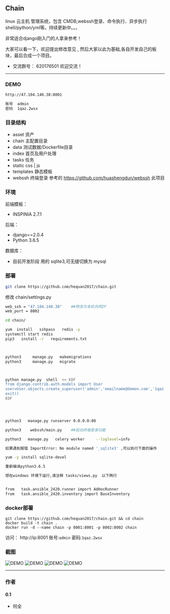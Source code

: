 ## Chain

linux 云主机 管理系统，包含 CMDB,webssh登录、命令执行、异步执行shell/python/yml等。持续更新中。。。

非常适合django刚入门的人拿来参考！

大家可以看一下，欢迎提出修改意见 , 然后大家以此为基础,各自开发自己的板块，最后合成一个项目。


* 交流群号： 620176501    欢迎交流！

---
### DEMO



```bash
http://47.104.140.38:8001

账号  admin
密码  1qaz.2wsx

```

### 目录结构
  *  asset     资产
  *  chain     主配置目录
  *  data      测试数据/Dockerfile目录
  *  index     首页及用户处理
  *  tasks     任务
  *  static    css | js
  *  templates 静态模板
  *  webssh    终端登录     参考的  https://github.com/huashengdun/webssh   此项目

###  环境


前端模板：
  * INSPINIA 2.7.1  

后端：
  * django==2.0.4
  * Python 3.6.5

数据库：
  * 目前开发阶段 用的 sqlite3,可无缝切换为 mysql



###  部署


```bash
git clone https://github.com/hequan2017/chain.git
```


修改 chain/settings.py
```bash
web_ssh = "47.104.140.38"    ##修改为本机外网IP
web_port = 8002
```




```bash
cd chain/

yum  install   sshpass   redis -y
systemctl start redis
pip3   install -r   requirements.txt



python3     manage.py   makemigrations
python3     manage.py   migrate



python manage.py  shell  << EOF
from django.contrib.auth.models import User
user=User.objects.create_superuser('admin','emailname@demon.com','1qaz.2wsx')
exit()
EOF




python3   manage.py runserver 0.0.0.0:80

python3    webssh/main.py    ##启动终端登录功能

python3   manage.py   celery worker     --loglevel=info

```



```bash
如果遇到报错 ImportError: No module named '_sqlite3' ,可以执行下面的操作

yum -y install sqlite-devel

重新编译python3.6.5

想在windows 环境下运行,请注释 tasks/views.py  以下两行


from   task.ansible_2420.runner import AdHocRunner
from   task.ansible_2420.inventory import BaseInventory


```

### docker部署


```
git clone https://github.com/hequan2017/chain.git && cd chain
docker build -t chain .
docker run -d --name chain -p 8001:8001 -p 8002:8002 chain
```

访问： http://ip:8001  账号:`admin` 密码:`1qaz.2wsx`


###   截图
![DEMO](static/demo/1.png)
![DEMO](static/demo/2.png)
![DEMO](static/demo/3.png)
![DEMO](static/demo/4.png)

---
### 作者


#### 0.1
- 何全
